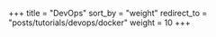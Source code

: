 +++
title = "DevOps"
sort_by = "weight"
redirect_to = "posts/tutorials/devops/docker"
weight = 10
+++
